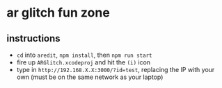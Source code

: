 # ar glitch fun zone

## instructions

- `cd` into `aredit`, `npm install`, then `npm run start`
- fire up `ARGlitch.xcodeproj` and hit the `(i)` icon
- type in `http://192.168.X.X:3000/?id=test`, replacing the IP with your own (must be on the same network as your laptop)